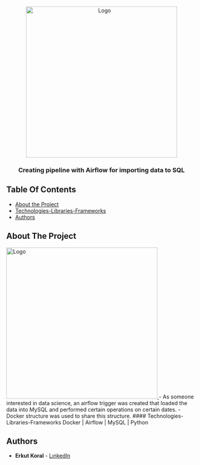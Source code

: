 <br/>
<p align="center">
  <a href="https://github.com/erkutkoral/DockerProject/">
    <img src="https://airflow.apache.org/images/feature-image.png" alt="Logo" width="400" height="400">
  </a>

  <h3 align="center">Creating pipeline with Airflow for importing data to SQL</h3>



## Table Of Contents

* [About the Project](#about-the-project)
* [Technologies-Libraries-Frameworks](#technologies-libraries-frameworks)
* [Authors](#authors)

## About The Project
<a href="https://airflow.apache.org/images/feature-image.png">
    <img src="" alt="Logo" width="400" height="400">
  </a>
- As someone interested in data science, an airflow trigger was created that loaded the data into MySQL and performed certain operations on certain dates. 
- Docker structure was used to share this structure.
#### Technologies-Libraries-Frameworks
Docker | Airflow | MySQL | Python 

## Authors

* **Erkut Koral** - [LınkedIn](https://www.linkedin.com/in/erkutkoral/)
